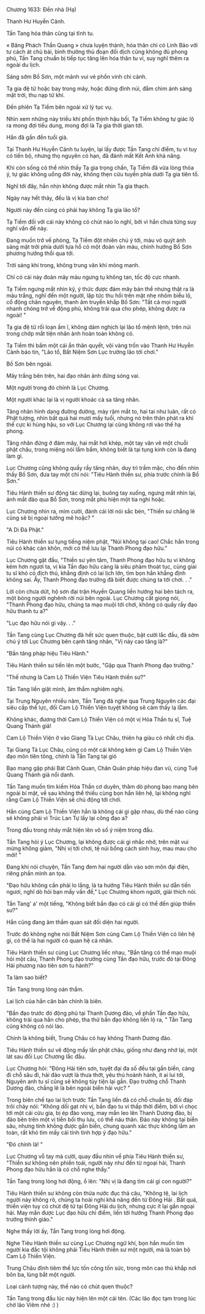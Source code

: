 




Chương 1633: Đến nhà (Hạ)


Thanh Hư Huyễn Cảnh.

Tần Tang hóa thân cũng tại tĩnh tu.

« Băng Phách Thần Quang » chưa luyện thành, hóa thân chỉ có Linh Bảo với tư cách át chủ bài, bình thường thủ đoạn đối địch cũng không đủ phong phú, Tần Tang chuẩn bị tiếp tục tăng lên hóa thân tu vi, suy nghĩ thêm ra ngoài du lịch.

Sáng sớm Bồ Sơn, một mảnh vui vẻ phồn vinh chi cảnh.

Tạ gia đệ tử hoặc bay trong mây, hoặc đứng đỉnh núi, đắm chìm ánh sáng mặt trời, thu nạp tử khí.

Đến phiên Tạ Tiềm bên ngoài xử lý tục vụ.

Nhìn xem những này triều khí phồn thịnh hậu bối, Tạ Tiềm không tự giác lộ ra mong đợi tiếu dung, mong đợi là Tạ gia thời gian tới.

Hắn đã gần đến tuổi già.

Tại Thanh Hư Huyễn Cảnh tu luyện, lại lấy được Tần Tang chỉ điểm, tu vi tuy có tiến bộ, nhưng thọ nguyên có hạn, đã đánh mất Kết Anh khả năng.

Khi còn sống có thể nhìn thấy Tạ gia trọng chấn, Tạ Tiềm đã vừa lòng thỏa ý, tự giác không uổng đời này, không thẹn cửu tuyền phía dưới Tạ gia tiên tổ.

Nghĩ tới đây, hắn nhịn không được mắt nhìn Tạ gia thạch.

Ngày nay hết thảy, đều là vị kia ban cho!

Người này đến cùng có phải hay không Tạ gia lão tổ?

Tạ Tiềm đối với cái này không có chút nào lo nghĩ, bởi vì hắn chưa từng suy nghĩ vấn đề này.

Đang muốn trở về phòng, Tạ Tiềm đột nhiên chú ý tới, màu vỏ quýt ánh sáng mặt trời phía dưới tựa hồ có một đoàn vân màu, chính hướng Bồ Sơn phương hướng thổi qua tới.

Trời sáng khí trong, không trung vân khí mỏng manh.

Chỉ có cái này đoàn mây màu ngưng tụ không tan, tốc độ cực nhanh.

Tạ Tiềm ngưng mắt nhìn kỹ, ý thức được đám mây bản thể nhưng thật ra là màu trắng, nghĩ đến một người, lập tức thu hồi trên mặt nhẹ nhõm biểu lộ, cổ động chân nguyên, thanh âm truyền khắp Bồ Sơn: "Tất cả mọi người nhanh chóng trở về động phủ, không trải qua cho phép, không được ra ngoài! "

Tạ gia đệ tử rối loạn ầm ĩ, không dám nghịch lại lão tổ mệnh lệnh, trên núi trong chớp mắt tiện nhân ảnh hoàn toàn không có.

Tạ Tiềm thì bấm một cái ẩn thân quyết, vội vàng trốn vào Thanh Hư Huyễn Cảnh báo tin, "Lão tổ, Bất Niệm Sơn Lục trưởng lão tới chơi."

Bồ Sơn bên ngoài.

Mây trắng bên trên, hai đạo nhân ảnh đứng sóng vai.

Một người trong đó chính là Lục Chương.

Một người khác lại là vị người khoác cà sa tăng nhân.

Tăng nhân hình dạng đường đường, mày rậm mắt to, hai tai như luân, rất có Phật tượng, nhìn bất quá hai mươi mấy tuổi, nhưng nó trên thân phát ra khí thế cực kì hùng hậu, so với Lục Chương lại cũng không rơi vào thế hạ phong.

Tăng nhân đứng ở đám mây, hai mắt hơi khép, một tay vân vê một chuỗi phật châu, trong miệng nói lẩm bẩm, không biết là tại tụng kinh còn là đang làm gì.

Lục Chương cũng không quấy rầy tăng nhân, duy trì trầm mặc, cho đến nhìn thấy Bồ Sơn, đưa tay một chỉ nói: "Tiêu Hành thiền sư, phía trước chính là Bồ Sơn."

Tiêu Hành thiền sư động tác dừng lại, buông tay xuống, ngưng mắt nhìn lại, ánh mắt đảo qua Bồ Sơn, trong mắt phù hiện một tia nghi hoặc.

Lục Chương nhìn ra, mỉm cười, đánh cái lời nói sắc bén, "Thiền sư chẳng lẽ cũng sẽ bị ngoại tướng mê hoặc? "

"A Di Đà Phật."

Tiêu Hành thiền sư tụng tiếng niệm phật, "Núi không tại cao! Chắc hẳn trong núi có khác càn khôn, mới có thể lưu lại Thanh Phong đạo hữu."

Lục Chương gật đầu, "Thiền sư yên tâm, Thanh Phong đạo hữu tu vi không kém hơn ngươi ta, vị kia Tần đạo hữu càng là siêu phàm thoát tục, cùng giai tu sĩ khó có địch thủ, khẳng định có lai lịch lớn, tìm bọn hắn khẳng định không sai. Ầy, Thanh Phong đạo trưởng đã biết được chúng ta tới chơi. . ."

Lời còn chưa dứt, hộ sơn đại trận Huyền Quang liền hướng hai bên tách ra, một bóng người nghênh rời núi bên ngoài. Lục Chương cất giọng nói, "Thanh Phong đạo hữu, chúng ta mạo muội tới chơi, không có quấy rầy đạo hữu thanh tu a?"

"Lục đạo hữu nói gì vậy. . ."

Tần Tang cùng Lục Chương đã hết sức quen thuộc, bật cười lắc đầu, đã sớm chú ý tới Lục Chương bên cạnh tăng nhân, "Vị này cao tăng là?"

"Bần tăng pháp hiệu Tiêu Hành."

Tiêu Hành thiền sư tiến lên một bước, "Gặp qua Thanh Phong đạo trưởng."

"Thế nhưng là Cam Lộ Thiền Viện Tiêu Hành thiền sư?"

Tần Tang liền giật mình, âm thầm nghiêm nghị.

Tại Trung Nguyên nhiều năm, Tần Tang đã nghe qua Trung Nguyên các đại siêu cấp thế lực, đối Cam Lộ Thiền Viện tuyệt không sẽ cảm thấy lạ lẫm.

Không khác, đương thời Cam Lộ Thiền Viện có một vị Hóa Thần tu sĩ, Tuệ Quang Thánh giả!

Cam Lộ Thiền Viện ở vào Giang Tả Lục Châu, thiên hạ giàu có nhất chi địa.

Tại Giang Tả Lục Châu, cũng có một cái không kém gì Cam Lộ Thiền Viện đạo môn tiên tông, chính là Tần Tang tại gió

Bạo mang gặp phải Bát Cảnh Quan, Chân Quân pháp hiệu đan vũ, cùng Tuệ Quang Thánh giả nổi danh.

Tần Tang muốn tìm kiếm Hóa Thần cơ duyên, thăm dò phong bạo mang bên ngoài bí mật, về sau không thể thiếu cùng bọn hắn liên hệ, lại không nghĩ rằng Cam Lộ Thiền Viện sẽ chủ động tới chơi.

Hắn cùng Cam Lộ Thiền Viện hẳn là không cái gì gặp nhau, dù thế nào cũng sẽ không phải vì Trúc Lan Tự lấy lại công đạo a?

Trong đầu trong nháy mắt hiện lên vô số ý niệm trong đầu.

Tần Tang hỏi ý Lục Chương, lại không được cái gì nhắc nhở, trên mặt vui mừng không giảm, "Nhị vị tới chơi, tệ núi bồng cách sinh huy, mau mau cho mời! "

Đang khi nói chuyện, Tần Tang đem hai người dẫn vào sơn môn đại điện, riêng phần mình an tọa.

"Đạo hữu không cần phải lo lắng, là ta hướng Tiêu Hành thiền sư dẫn tiến ngươi, nghĩ dò hỏi bạn mấy vấn đề," Lục Chương khom người, giải thích nói.

Tần Tang' a' một tiếng, "Không biết bần đạo có cái gì có thể đến giúp thiền sư?"

Hắn cũng đang âm thầm quan sát đối diện hai người.

Trước đó không nghe nói Bất Niệm Sơn cùng Cam Lộ Thiền Viện có liên hệ gì, có thể là hai người có quan hệ cá nhân.

Tiêu Hành thiền sư cùng Lục Chương liếc nhau, "Bần tăng có thể mạo muội hỏi một câu, Thanh Phong đạo trưởng cùng Tần đạo hữu, trước đó tại Đông Hải phương nào tiên sơn tu hành?"

Ta làm sao biết?

Tần Tang trong lòng oán thầm.

Lai lịch của hắn căn bản chính là biên.

"Bần đạo trước đó động phủ tại Thanh Dương đảo, về phần Tần đạo hữu, không trải qua hắn cho phép, tha thứ bần đạo không liền lộ ra, " Tần Tang cũng không có nói láo.

Chính là không biết, Trung Châu có hay không Thanh Dương đảo.

Tiêu Hành thiền sư vê động mấy lần phật châu, giống như đang nhớ lại, một lát sau đối Lục Chương lắc đầu.

Lục Chương hỏi: "Đông Hải tiên sơn, tuyệt đại đa số đều tại gần biển, càng đi chỗ sâu đi, hải đảo vượt là thưa thớt, yêu thú hoành hành, ít ai lui tới, Nguyên anh tu sĩ cũng sẽ không tùy tiện lại gần. Đạo trưởng chỗ Thanh Dương đảo, chẳng lẽ là bên ngoài biển hải vực? "

Trong biên chế tạo lai lịch trước Tần Tang liền đã có chỗ chuẩn bị, đối đáp trôi chảy nói: "Không dối gạt nhị vị, bần đạo tu vi thấp thời điểm, bởi vì chọc tới một cái cừu gia, bị ép đào vong, may mắn leo lên Thanh Dương đảo, bị đảo bên trên một vị tiền bối thu lưu, có thể náu thân. Đảo này không tại biển sâu, nhưng tính không được gần biển, chung quanh xác thực không lắm an toàn, rất khó tìm mấy cái tính tình hợp ý đạo hữu."

"Đó chính là! "

Lục Chương vỗ tay mà cười, quay đầu nhìn về phía Tiêu Hành thiền sư, "Thiền sư không nên phiền toái, người này như đến từ ngoại hải, Thanh Phong đạo hữu hẳn là có chỗ nghe thấy."

Tần Tang trong lòng hơi động, ồ lên: "Nhị vị là đang tìm cái gì con người?"

Tiêu Hành thiền sư không còn thừa nước đục thả câu, "Không tệ, lai lịch người này không rõ, chúng ta hoài nghi khả năng đến từ Đông Hải . Bất quá, thiền viện tuy có chút đệ tử tại Đông Hải du lịch, nhưng cực ít lại gần ngoại hải. May mắn được Lục đạo hữu chỉ điểm, liền tới hướng Thanh Phong đạo trưởng thỉnh giáo."

Nghe thấy lời ấy, Tần Tang trong lòng hơi động.

Nghe Tiêu Hành thiền sư cùng Lục Chương ngữ khí, bọn hắn muốn tìm người kia đắc tội không phải Tiêu Hành thiền sư một người, mà là toàn bộ Cam Lộ Thiền Viện.

Trung Châu đỉnh tiêm thế lực tốn công tốn sức, trong môn cao thủ khắp nơi bôn ba, lùng bắt một người.

Loại cảnh tượng này, thế nào có chút quen thuộc?

Tần Tang trong đầu lúc này hiện lên một cái tên.
(Các lão đọc tạm trong lúc chờ lão Viêm nhé :) )




